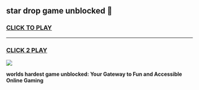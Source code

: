 
## star drop game unblocked 👋
<h3>
<a href="https://premium.freeplayer.one?title=star_drop_game_unblocked&ref=13F">CLICK TO PLAY</a></h3>
<hr>

<h3>
<a href="https://premium.freeplayer.one?title=star_drop_game_unblocked&ref=13F">CLICK 2 PLAY</a>
  
</h3>

<a href="https://premium.freeplayer.one?title=star_drop_game_unblocked&ref=12F/"><img src="https://clearcache.store/games.png"></a>


**worlds hardest game unblocked: Your Gateway to Fun and Accessible Online Gaming**
